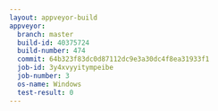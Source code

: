 ```yaml
---
layout: appveyor-build
appveyor:
  branch: master
  build-id: 40375724
  build-number: 474
  commit: 64b323f83dc0d87112dc9e3a30dc4f8ea31933f1
  job-id: 3y4xvyyitympeibe
  job-number: 3
  os-name: Windows
  test-result: 0
---
```

